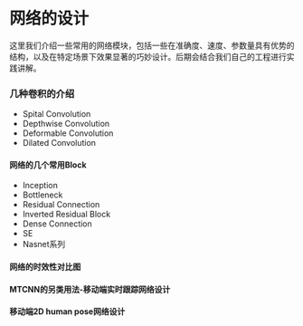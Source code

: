 # 网络的设计

这里我们介绍一些常用的网络模块，包括一些在准确度、速度、参数量具有优势的结构，以及在特定场景下效果显著的巧妙设计。后期会结合我们自己的工程进行实践讲解。

### 几种卷积的介绍

- Spital Convolution
- Depthwise Convolution
- Deformable Convolution
- Dilated Convolution

#### 网络的几个常用Block

- Inception
- Bottleneck
- Residual Connection
- Inverted Residual Block
- Dense  Connection
- SE
- Nasnet系列

#### 网络的时效性对比图

#### MTCNN的另类用法-移动端实时跟踪网络设计

#### 移动端2D human pose网络设计









